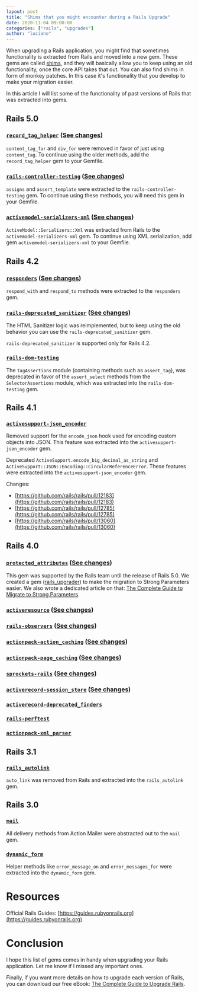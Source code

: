 ```yaml
---
layout: post
title: "Shims that you might encounter during a Rails Upgrade"
date: 2020-11-04 09:00:00
categories: ["rails", "upgrades"]
author: "luciano"
---
```


When upgrading a Rails application, you might find that sometimes functionality is extracted from Rails and moved into a new gem. These gems are called [shims](https://medium.com/@ujjawal.dixit/what-is-a-shim-72d9ac5d8620), and they will basically allow you to keep using an old functionality, once the core API takes that out.
You can also find shims in form of monkey patches. In this case it's functionality that you develop to make your migration easier.

In this article I will list some of the functionality of past versions of Rails that was extracted into gems.

<!--more-->

## Rails 5.0

### [`record_tag_helper`](https://github.com/rails/record_tag_helper) ([See changes](https://github.com/rails/rails/pull/18411))

`content_tag_for` and `div_for` were removed in favor of just using `content_tag`. To continue using the older methods, add the `record_tag_helper` gem to your Gemfile.

### [`rails-controller-testing`](https://github.com/rails/rails-controller-testing) ([See changes](https://github.com/rails/rails/pull/20138))

`assigns` and `assert_template` were extracted to the `rails-controller-testing` gem. To continue using these methods, you will need this gem in your Gemfile.

### [`activemodel-serializers-xml`](https://github.com/rails/activemodel-serializers-xml) ([See changes](https://github.com/rails/rails/pull/21161))

`ActiveModel::Serializers::Xml` was extracted from Rails to the `activemodel-serializers-xml` gem. To continue using XML serialization, add gem `activemodel-serializers-xml` to your Gemfile.

## Rails 4.2

### [`responders`](https://github.com/heartcombo/responders) ([See changes](https://github.com/rails/rails/pull/16526))

`respond_with` and `respond_to` methods were extracted to the `responders` gem.

### [`rails-deprecated_sanitizer`](https://github.com/kaspth/rails-deprecated_sanitizer) ([See changes](http://blog.plataformatec.com.br/2014/07/the-new-html-sanitizer-in-rails-4-2/))

The HTML Sanitizer logic was reimplemented, but to keep using the old behavior you can use the `rails-deprecated_sanitizer` gem.

`rails-deprecated_sanitizer` is supported only for Rails 4.2.

### [`rails-dom-testing`](https://github.com/rails/rails-dom-testing)

The `TagAssertions` module (containing methods such as `assert_tag`), was deprecated in favor of the `assert_select` methods from the `SelectorAssertions` module, which was extracted into the `rails-dom-testing` gem.

## Rails 4.1

### [`activesupport-json_encoder`](https://github.com/rails/activesupport-json_encoder)

Removed support for the `encode_json` hook used for encoding custom objects into JSON. This feature was extracted into the `activesupport-json_encoder` gem.

Deprecated `ActiveSupport.encode_big_decimal_as_string` and `ActiveSupport::JSON::Encoding::CircularReferenceError`. These features were extracted into the `activesupport-json_encoder` gem.

Changes:

- [https://github.com/rails/rails/pull/12183](https://github.com/rails/rails/pull/12183)
- [https://github.com/rails/rails/pull/12785](https://github.com/rails/rails/pull/12785)
- [https://github.com/rails/rails/pull/13060](https://github.com/rails/rails/pull/13060)

## Rails 4.0

### [`protected_attributes`](https://github.com/rails/protected_attributes) ([See changes](https://github.com/rails/rails/pull/7251))

This gem was supported by the Rails team until the release of Rails 5.0.
We created a gem ([rails_upgrader](https://github.com/fastruby/rails_upgrader)) to make the migration to Strong Parameters easier. We also wrote a dedicated article on that: [The Complete Guide to Migrate to Strong Parameters](https://www.fastruby.io/blog/rails/upgrades/strong-parameters-migration-guide.html).

### [`activeresource`](https://github.com/rails/activeresource) ([See changes](https://github.com/rails/rails/pull/572))

### [`rails-observers`](https://github.com/rails/rails-observers) ([See changes](https://github.com/rails/rails/commit/39e85b3b90c58449164673909a6f1893cba290b2))

### [`actionpack-action_caching`](https://github.com/rails/actionpack-action_caching) ([See changes](https://github.com/rails/rails/pull/7833))

### [`actionpack-page_caching`](https://github.com/rails/actionpack-page_caching) ([See changes](https://github.com/rails/rails/pull/7833))

### [`sprockets-rails`](https://github.com/rails/sprockets-rails) ([See changes](https://github.com/rails/rails/pull/8876))

### [`activerecord-session_store`](https://github.com/rails/activerecord-session_store) ([See changes](https://github.com/rails/rails/pull/7436))

### [`activerecord-deprecated_finders`](https://github.com/rails/activerecord-deprecated_finders)

### [`rails-perftest`](https://github.com/rails/rails-perftest)

### [`actionpack-xml_parser`](https://github.com/rails/actionpack-xml_parser)

## Rails 3.1

### [`rails_autolink`](https://github.com/tenderlove/rails_autolink)

`auto_link` was removed from Rails and extracted into the `rails_autolink` gem.

## Rails 3.0

### [`mail`](https://github.com/mikel/mail)

All delivery methods from Action Mailer were abstracted out to the `mail` gem.

### [`dynamic_form`](https://github.com/rails/dynamic_form)

Helper methods like `error_message_on` and `error_messages_for` were extracted into the `dynamic_form` gem.

# Resources

Official Rails Guides: [https://guides.rubyonrails.org](https://guides.rubyonrails.org)

# Conclusion

I hope this list of gems comes in handy when upgrading your Rails application. Let me know if I missed any important ones.

Finally, if you want more details on how to upgrade each version of Rails, you can download our free eBook: [The Complete Guide to Upgrade Rails](https://www.fastruby.io/).
